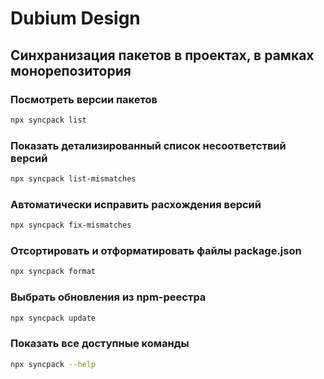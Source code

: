 # Dubium Design

## Синхранизация пакетов в проектах, в рамках монорепозитория

### Посмотреть версии пакетов

```bash
npx syncpack list
```

### Показать детализированный список несоответствий версий

```bash
npx syncpack list-mismatches
```

### Автоматически исправить расхождения версий

```bash
npx syncpack fix-mismatches
```

### Отсортировать и отформатировать файлы package.json

```bash
npx syncpack format
```

### Выбрать обновления из npm-реестра

```bash
npx syncpack update
```

### Показать все доступные команды

```bash
npx syncpack --help
```
